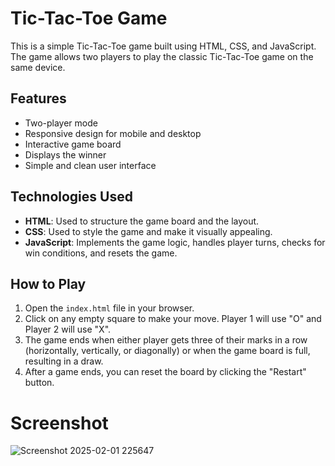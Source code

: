 # Tic-Tac-Toe Game

This is a simple Tic-Tac-Toe game built using HTML, CSS, and JavaScript. The game allows two players to play the classic Tic-Tac-Toe game on the same device.
## Features

- Two-player mode
- Responsive design for mobile and desktop
- Interactive game board
- Displays the winner
- Simple and clean user interface

## Technologies Used

- **HTML**: Used to structure the game board and the layout.
- **CSS**: Used to style the game and make it visually appealing.
- **JavaScript**: Implements the game logic, handles player turns, checks for win conditions, and resets the game.

## How to Play

1. Open the `index.html` file in your browser.
2. Click on any empty square to make your move. Player 1 will use "O" and Player 2 will use "X".
3. The game ends when either player gets three of their marks in a row (horizontally, vertically, or diagonally) or when the game board is full, resulting in a draw.
4. After a game ends, you can reset the board by clicking the "Restart" button.

# Screenshot
![Screenshot 2025-02-01 225647](https://github.com/user-attachments/assets/8437e15d-5a7e-4837-b1e1-3ac97087ec74)
